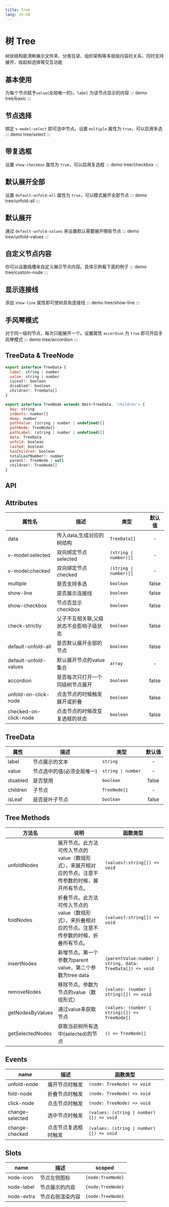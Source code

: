 ```yaml
---
title: Tree
lang: zh-CN
---
```


# 树 Tree
树状结构能清晰展示文件夹、分类目录、组织架构等多层级内容的关系，同时支持展开、收起和选择等交互功能

## 基本使用
为每个节点赋予`value`(全局唯一的)，`label` 为该节点显示的内容
::: demo 
tree/basic
:::


## 节点选择
绑定 `v-model:select` 即可选中节点。设置 `multiple` 属性为 `true`，可以启用多选
::: demo 
tree/select
:::

## 带复选框
设置 `show-checkbox` 属性为 `true`，可以启用复选框
::: demo 
tree/checkbox
:::

## 默认展开全部
设置 `default-unfold-all` 属性为 `true`，可以模式展开全部节点
::: demo 
tree/unfold-all
:::


## 默认展开
通过 `default-unfold-values` 来设置默认需要展开哪些节点
::: demo 
tree/unfold-values
:::


## 自定义节点内容
你可以设置插槽来自定义展示节点内容。具体示例看下面的例子
::: demo 
tree/custom-node
:::


## 显示连接线
添加 `show-line` 属性即可使树具有连接线
::: demo 
tree/show-line
:::

## 手风琴模式
对于同一级的节点，每次只能展开一个。设置属性 `accordion` 为 `true` 即可开启手风琴模式
::: demo 
tree/accordion
:::

## TreeData & TreeNode

```js
export interface TreeData {
  label: string | number
  value: string | number
  isLeaf?: boolean
  disabled?: boolean
  children?: TreeData[]
}

export interface TreeNode extends Omit<TreeData, 'children'> {
  key: string
  indents: number[]
  deep: number
  pathValue: (string | number | undefined)[]
  pathNode: TreeNode[]
  pathLabel: (string | number | undefined)[]
  data: TreeData
  unfold: boolean
  lasted: boolean
  hasChildren: boolean
  totalLeafNumber?: number
  parent?: TreeNode | null
  children?: TreeNode[]
}
```

## API
## Attributes
|属性名|描述|类型|默认值|
|-------|-------|---|:---:|
|data|传入data,生成对应的树结构|`TreeData[]`|-|
|v-model:selected|双向绑定节点selected|`(string \| number)[]`|-|
|v-model:checked|双向绑定节点checked|`(string \| number)[]`|-|
|multiple|是否支持多选|`boolean`|false|
|show-line|是否展示连接线|`boolean`|false|
|show-checkbox|节点否显示checkbox|`boolean`|false|
|check-strictly|父子不互相关联,父级状态不会影响子级状态|`boolean`|false|
|default-unfold-all|是否默认展开全部的节点|`boolean`|false|
|default-unfold-values|默认展开节点的value集合|`array`|-|
|accordion|是否每次只打开一个同级树节点展开|`boolean`|false|
|unfold-on-click-node|点击节点的时候触发展开或折叠|`boolean`|false|
|checked-on-click-node|点击节点的时候改变复选框的状态|`boolean`|false|


## TreeData
|属性|描述|类型|默认值|
|---|---|---|:---:|
|label|节点展示的文本|`string`|-|
|value|节点选中的值(必须全局唯一)|`string \| number`|-|
|disabled|是否禁用|`boolean`|false|
|children|子节点|`TreeNode[]`|-|
|isLeaf|是否是叶子节点|`boolean`|false|

## Tree Methods
|方法名|说明|函数类型|
|---|---|---|
|unfoldNodes|展开节点。此方法可传入节点的value（数组形式），来展开相对应的节点。注意不传参数的时候，展开所有节点。|`(values?:string[]) => void`|
|foldNodes|折叠节点。此方法可传入节点的value（数组形式），来折叠相对应的节点。注意不传参数的时候，折叠所有节点。|`(values?:string[]) => void`|
|insertNodes|新增节点。第一个参数为parent value，第二个参数为tree data|`(parentValue:number \| string, data: TreeData[]) => void`|
|removeNodes|移除节点。参数为节点的value（数组形式）|`(values: (number \| string)[]) => void`|
|getNodesByValues|通过value来获取节点|`(values: (number \| string)[]) => TreeNode[]`|
|getSelectedNodes|获取当前树所有选中(selected)的节点|`() => TreeNode[]`|


## Events
|name|描述|函数类型|
|---|---|---|
|unfold-node|展开节点时触发|`(node: TreeNode) => void`|
|fold-node|折叠节点时触发|`(node: TreeNode) => void`|
|click-node|点击节点时触发|`(node: TreeNode) => void`|
|change-selected|选中节点时触发|`(values: (string \| number)[]) => void`|
|change-checked|点击节点复选框时触发|`(values: (string \| number)[]) => void`|


## Slots
|name|描述|scoped|
|---|---|---|
|node-icon|节点左侧图标|`{node:TreeNode}`|
|node-label|节点展示的内容|`{node:TreeNode}`|
|node-extra|节点右侧渲染内容|`{node:TreeNode}`|






